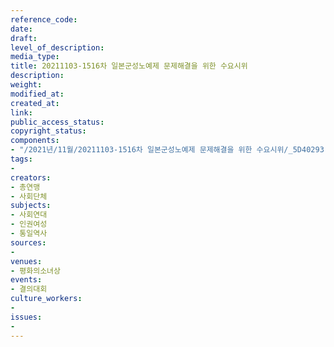 ```yaml
---
reference_code: 
date: 
draft: 
level_of_description: 
media_type: 
title: 20211103-1516차 일본군성노예제 문제해결을 위한 수요시위
description: 
weight: 
modified_at: 
created_at: 
link: 
public_access_status: 
copyright_status: 
components:
- "/2021년/11월/20211103-1516차 일본군성노예제 문제해결을 위한 수요시위/_5D40293.jpg"
tags:
- 
creators:
- 총연맹
- 사회단체
subjects:
- 사회연대
- 인권여성
- 통일역사
sources:
- 
venues:
- 평화의소녀상
events:
- 결의대회
culture_workers:
- 
issues:
- 
---
```

